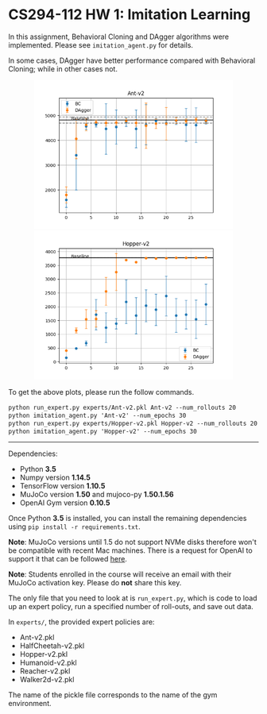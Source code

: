 # CS294-112 HW 1: Imitation Learning

In this assignment, Behavioral Cloning and DAgger algorithms were implemented. Please see `imitation_agent.py` for details.

In some cases, DAgger have better performance compared with Behavioral Cloning; while in other cases not.

<div align="center">
<img src="./imitation_data/stats_plot_Ant-v2.png" height="300px"><img src="./imitation_data/stats_plot_Hopper-v2.png" height="300px">
</div>

To get the above plots, please run the follow commands.
```
python run_expert.py experts/Ant-v2.pkl Ant-v2 --num_rollouts 20
python imitation_agent.py 'Ant-v2' --num_epochs 30
python run_expert.py experts/Hopper-v2.pkl Hopper-v2 --num_rollouts 20
python imitation_agent.py 'Hopper-v2' --num_epochs 30
```

----
Dependencies:
 * Python **3.5**
 * Numpy version **1.14.5**
 * TensorFlow version **1.10.5**
 * MuJoCo version **1.50** and mujoco-py **1.50.1.56**
 * OpenAI Gym version **0.10.5**

Once Python **3.5** is installed, you can install the remaining dependencies using `pip install -r requirements.txt`.

**Note**: MuJoCo versions until 1.5 do not support NVMe disks therefore won't be compatible with recent Mac machines.
There is a request for OpenAI to support it that can be followed [here](https://github.com/openai/gym/issues/638).

**Note**: Students enrolled in the course will receive an email with their MuJoCo activation key. Please do **not** share this key.

The only file that you need to look at is `run_expert.py`, which is code to load up an expert policy, run a specified number of roll-outs, and save out data.

In `experts/`, the provided expert policies are:
* Ant-v2.pkl
* HalfCheetah-v2.pkl
* Hopper-v2.pkl
* Humanoid-v2.pkl
* Reacher-v2.pkl
* Walker2d-v2.pkl

The name of the pickle file corresponds to the name of the gym environment.
